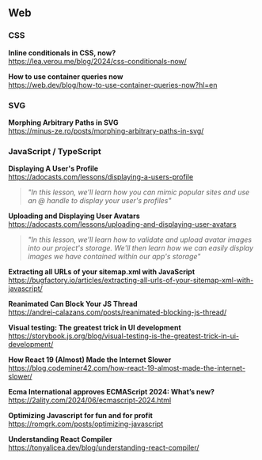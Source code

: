 ## Web

### CSS

**Inline conditionals in CSS, now?**  
https://lea.verou.me/blog/2024/css-conditionals-now/

**How to use container queries now**  
https://web.dev/blog/how-to-use-container-queries-now?hl=en

### SVG

**Morphing Arbitrary Paths in SVG**  
https://minus-ze.ro/posts/morphing-arbitrary-paths-in-svg/

### JavaScript / TypeScript

**Displaying A User's Profile**  
https://adocasts.com/lessons/displaying-a-users-profile

> _"In this lesson, we'll learn how you can mimic popular sites and use an @
> handle to display your user's profiles"_

**Uploading and Displaying User Avatars**  
https://adocasts.com/lessons/uploading-and-displaying-user-avatars

> _"In this lesson, we'll learn how to validate and upload avatar images into
> our project's storage. We'll then learn how we can easily display images we
> have contained within our app's storage"_

**Extracting all URLs of your sitemap.xml with JavaScript**  
https://bugfactory.io/articles/extracting-all-urls-of-your-sitemap-xml-with-javascript/

**Reanimated Can Block Your JS Thread**  
https://andrei-calazans.com/posts/reanimated-blocking-js-thread/

**Visual testing: The greatest trick in UI development**  
https://storybook.js.org/blog/visual-testing-is-the-greatest-trick-in-ui-development/

**How React 19 (Almost) Made the Internet Slower**  
https://blog.codeminer42.com/how-react-19-almost-made-the-internet-slower/

**Ecma International approves ECMAScript 2024: What’s new?**  
https://2ality.com/2024/06/ecmascript-2024.html

**Optimizing Javascript for fun and for profit**  
https://romgrk.com/posts/optimizing-javascript

**Understanding React Compiler**  
https://tonyalicea.dev/blog/understanding-react-compiler/
